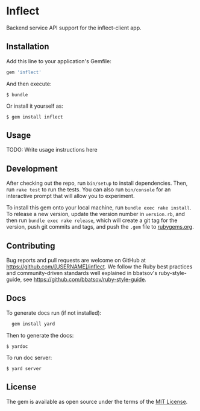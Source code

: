 # Inflect

Backend service API support for the inflect-client app.

## Installation

Add this line to your application's Gemfile:

```ruby
gem 'inflect'
```

And then execute:

    $ bundle

Or install it yourself as:

    $ gem install inflect

## Usage

TODO: Write usage instructions here

## Development

After checking out the repo, run `bin/setup` to install dependencies. Then, run `rake test` to run the tests. You can also run `bin/console` for an interactive prompt that will allow you to experiment.

To install this gem onto your local machine, run `bundle exec rake install`. To release a new version, update the version number in `version.rb`, and then run `bundle exec rake release`, which will create a git tag for the version, push git commits and tags, and push the `.gem` file to [rubygems.org](https://rubygems.org).

## Contributing

Bug reports and pull requests are welcome on GitHub at https://github.com/[USERNAME]/inflect.
We follow the Ruby best practices and community-driven standards well explained in bbatsov's ruby-style-guide, see https://github.com/bbatsov/ruby-style-guide.

## Docs

To generate docs run (if not installed):

```ruby
  gem install yard
```
Then to generate the docs:

    $ yardoc

To run doc server:

    $ yard server

## License

The gem is available as open source under the terms of the [MIT License](http://opensource.org/licenses/MIT).
